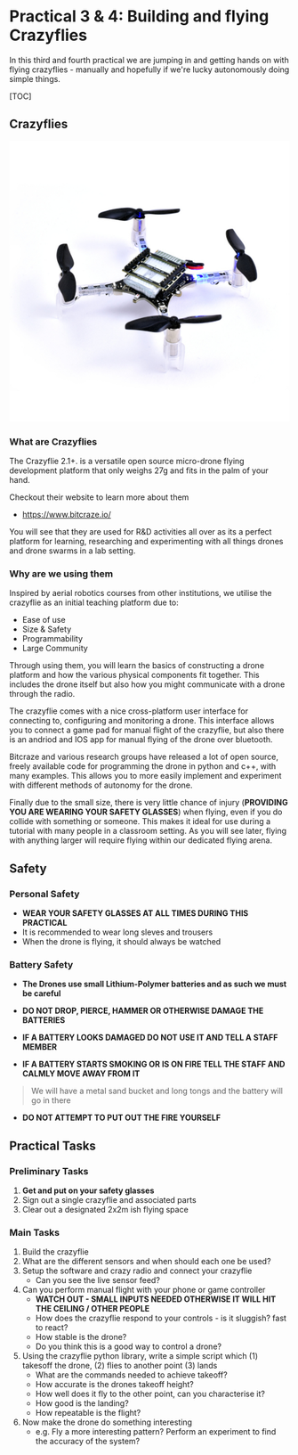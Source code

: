 # Practical 3 & 4:  Building and flying Crazyflies

In this third and fourth practical we are jumping in and getting hands on with flying crazyflies - manually and hopefully if we're lucky autonomously doing simple things. 

[TOC]

## Crazyflies

![crazyflie](images/cf21.jpg)

### What are Crazyflies

The Crazyflie 2.1+. is a versatile open source micro-drone flying development platform that only weighs 27g and fits in the palm of your hand. 

Checkout their website to learn more about them 
- https://www.bitcraze.io/ 

You will see that they are used for R&D activities all over as its a perfect platform for learning, researching and experimenting with all things drones and drone swarms in a lab setting. 

### Why are we using them

Inspired by aerial robotics courses from other institutions, we utilise the crazyflie as an initial teaching platform due to:

- Ease of use
- Size & Safety
- Programmability 
- Large Community

Through using them, you will learn the basics of constructing a drone platform and how the various physical components fit together. This includes the drone itself but also how you might communicate with a drone through the radio. 

The crazyflie comes with a nice cross-platform user interface for connecting to, configuring and monitoring a drone. This interface allows you to connect a game pad for manual flight of the crazyflie, but also there is an andriod and IOS app for manual flying of the drone over bluetooth. 

Bitcraze and various research groups have released a lot of open source, freely available code for programming the drone in python and c++, with many examples. This allows you to more easily implement and experiment with different methods of autonomy for the drone. 

Finally due to the small size, there is very little chance of injury (**PROVIDING YOU ARE WEARING YOUR SAFETY GLASSES**) when flying, even if you do collide with something or someone. This makes it ideal for use during a tutorial with many people in a classroom setting. As you will see later, flying with anything larger will require flying within our dedicated flying arena. 

## Safety

### Personal Safety

- **WEAR YOUR SAFETY GLASSES AT ALL TIMES DURING THIS PRACTICAL**
- It is recommended to wear long sleves and trousers
- When the drone is flying, it should always be watched

### Battery Safety

- **The Drones use small Lithium-Polymer batteries and as such we must be careful** 

- **DO NOT DROP, PIERCE, HAMMER OR OTHERWISE DAMAGE THE BATTERIES** 

- **IF A BATTERY LOOKS DAMAGED DO NOT USE IT AND TELL A STAFF MEMBER**

- **IF A BATTERY STARTS SMOKING OR IS ON FIRE TELL THE STAFF AND CALMLY MOVE AWAY FROM IT**

> We will have a metal sand bucket and long tongs and the battery will go in there 

- **DO NOT ATTEMPT TO PUT OUT THE FIRE YOURSELF** 

## Practical Tasks

### Preliminary Tasks

1. **Get and put on your safety glasses**
2. Sign out a single crazyflie and associated parts
3. Clear out a designated 2x2m ish flying space 

### Main Tasks

1. Build the crazyflie
3. What are the different sensors and when should each one be used? 
4. Setup the software and crazy radio and connect your crazyflie
    - Can you see the live sensor feed? 
5. Can you perform manual flight with your phone or game controller
    - **WATCH OUT - SMALL INPUTS NEEDED OTHERWISE IT WILL HIT THE CEILING / OTHER PEOPLE**
    - How does the crazyflie respond to your controls - is it sluggish? fast to react? 
    - How stable is the drone? 
    - Do you think this is a good way to control a drone? 
6. Using the crazyflie python library, write a simple script which (1) takesoff the drone, (2) flies to another point (3) lands
    - What are the commands needed to achieve takeoff? 
    - How accurate is the drones takeoff height? 
    - How well does it fly to the other point, can you characterise it? 
    - How good is the landing? 
    - How repeatable is the flight? 
7. Now make the drone do something interesting
    - e.g. Fly a more interesting pattern? Perform an experiment to find the accuracy of the system? 
